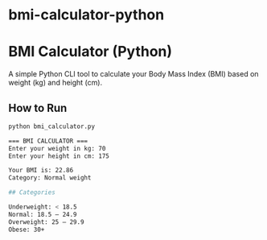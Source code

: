 # bmi-calculator-python
# BMI Calculator (Python)

A simple Python CLI tool to calculate your Body Mass Index (BMI) based on weight (kg) and height (cm).

## How to Run

```bash
python bmi_calculator.py

=== BMI CALCULATOR ===
Enter your weight in kg: 70
Enter your height in cm: 175

Your BMI is: 22.86
Category: Normal weight

## Categories

Underweight: < 18.5
Normal: 18.5 – 24.9
Overweight: 25 – 29.9
Obese: 30+

